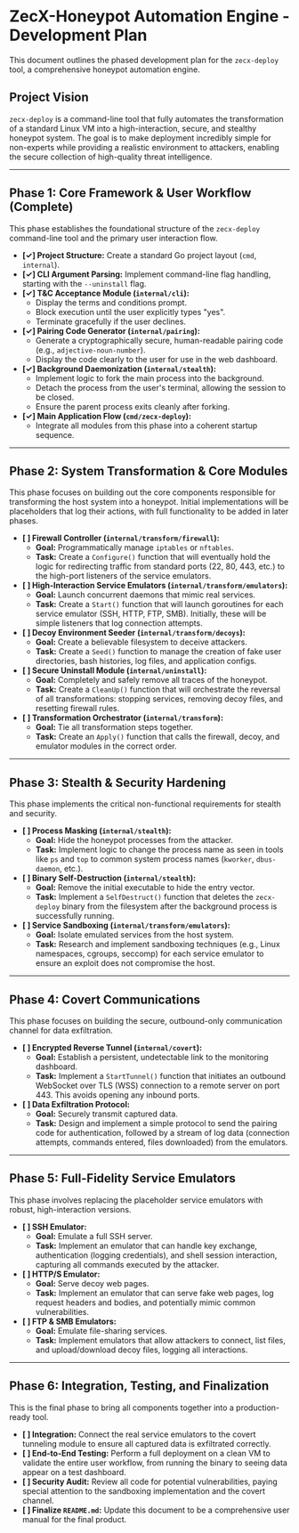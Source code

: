 # ZecX-Honeypot Automation Engine - Development Plan

This document outlines the phased development plan for the `zecx-deploy` tool, a comprehensive honeypot automation engine.

## Project Vision
`zecx-deploy` is a command-line tool that fully automates the transformation of a standard Linux VM into a high-interaction, secure, and stealthy honeypot system. The goal is to make deployment incredibly simple for non-experts while providing a realistic environment to attackers, enabling the secure collection of high-quality threat intelligence.

---

## Phase 1: Core Framework & User Workflow (Complete)

This phase establishes the foundational structure of the `zecx-deploy` command-line tool and the primary user interaction flow.

*   **[✓] Project Structure:** Create a standard Go project layout (`cmd`, `internal`).
*   **[✓] CLI Argument Parsing:** Implement command-line flag handling, starting with the `--uninstall` flag.
*   **[✓] T&C Acceptance Module (`internal/cli`):**
    *   Display the terms and conditions prompt.
    *   Block execution until the user explicitly types "yes".
    *   Terminate gracefully if the user declines.
*   **[✓] Pairing Code Generator (`internal/pairing`):**
    *   Generate a cryptographically secure, human-readable pairing code (e.g., `adjective-noun-number`).
    *   Display the code clearly to the user for use in the web dashboard.
*   **[✓] Background Daemonization (`internal/stealth`):**
    *   Implement logic to fork the main process into the background.
    *   Detach the process from the user's terminal, allowing the session to be closed.
    *   Ensure the parent process exits cleanly after forking.
*   **[✓] Main Application Flow (`cmd/zecx-deploy`):**
    *   Integrate all modules from this phase into a coherent startup sequence.

---

## Phase 2: System Transformation & Core Modules

This phase focuses on building out the core components responsible for transforming the host system into a honeypot. Initial implementations will be placeholders that log their actions, with full functionality to be added in later phases.

*   **[ ] Firewall Controller (`internal/transform/firewall`):**
    *   **Goal:** Programmatically manage `iptables` or `nftables`.
    *   **Task:** Create a `Configure()` function that will eventually hold the logic for redirecting traffic from standard ports (22, 80, 443, etc.) to the high-port listeners of the service emulators.
*   **[ ] High-Interaction Service Emulators (`internal/transform/emulators`):**
    *   **Goal:** Launch concurrent daemons that mimic real services.
    *   **Task:** Create a `Start()` function that will launch goroutines for each service emulator (SSH, HTTP, FTP, SMB). Initially, these will be simple listeners that log connection attempts.
*   **[ ] Decoy Environment Seeder (`internal/transform/decoys`):**
    *   **Goal:** Create a believable filesystem to deceive attackers.
    *   **Task:** Create a `Seed()` function to manage the creation of fake user directories, bash histories, log files, and application configs.
*   **[ ] Secure Uninstall Module (`internal/uninstall`):**
    *   **Goal:** Completely and safely remove all traces of the honeypot.
    *   **Task:** Create a `CleanUp()` function that will orchestrate the reversal of all transformations: stopping services, removing decoy files, and resetting firewall rules.
*   **[ ] Transformation Orchestrator (`internal/transform`):**
    *   **Goal:** Tie all transformation steps together.
    *   **Task:** Create an `Apply()` function that calls the firewall, decoy, and emulator modules in the correct order.

---

## Phase 3: Stealth & Security Hardening

This phase implements the critical non-functional requirements for stealth and security.

*   **[ ] Process Masking (`internal/stealth`):**
    *   **Goal:** Hide the honeypot processes from the attacker.
    *   **Task:** Implement logic to change the process name as seen in tools like `ps` and `top` to common system process names (`kworker`, `dbus-daemon`, etc.).
*   **[ ] Binary Self-Destruction (`internal/stealth`):**
    *   **Goal:** Remove the initial executable to hide the entry vector.
    *   **Task:** Implement a `SelfDestruct()` function that deletes the `zecx-deploy` binary from the filesystem after the background process is successfully running.
*   **[ ] Service Sandboxing (`internal/transform/emulators`):**
    *   **Goal:** Isolate emulated services from the host system.
    *   **Task:** Research and implement sandboxing techniques (e.g., Linux namespaces, cgroups, seccomp) for each service emulator to ensure an exploit does not compromise the host.

---

## Phase 4: Covert Communications

This phase focuses on building the secure, outbound-only communication channel for data exfiltration.

*   **[ ] Encrypted Reverse Tunnel (`internal/covert`):**
    *   **Goal:** Establish a persistent, undetectable link to the monitoring dashboard.
    *   **Task:** Implement a `StartTunnel()` function that initiates an outbound WebSocket over TLS (WSS) connection to a remote server on port 443. This avoids opening any inbound ports.
*   **[ ] Data Exfiltration Protocol:**
    *   **Goal:** Securely transmit captured data.
    *   **Task:** Design and implement a simple protocol to send the pairing code for authentication, followed by a stream of log data (connection attempts, commands entered, files downloaded) from the emulators.

---

## Phase 5: Full-Fidelity Service Emulators

This phase involves replacing the placeholder service emulators with robust, high-interaction versions.

*   **[ ] SSH Emulator:**
    *   **Goal:** Emulate a full SSH server.
    *   **Task:** Implement an emulator that can handle key exchange, authentication (logging credentials), and shell session interaction, capturing all commands executed by the attacker.
*   **[ ] HTTP/S Emulator:**
    *   **Goal:** Serve decoy web pages.
    *   **Task:** Implement an emulator that can serve fake web pages, log request headers and bodies, and potentially mimic common vulnerabilities.
*   **[ ] FTP & SMB Emulators:**
    *   **Goal:** Emulate file-sharing services.
    *   **Task:** Implement emulators that allow attackers to connect, list files, and upload/download decoy files, logging all interactions.

---

## Phase 6: Integration, Testing, and Finalization

This is the final phase to bring all components together into a production-ready tool.

*   **[ ] Integration:** Connect the real service emulators to the covert tunneling module to ensure all captured data is exfiltrated correctly.
*   **[ ] End-to-End Testing:** Perform a full deployment on a clean VM to validate the entire user workflow, from running the binary to seeing data appear on a test dashboard.
*   **[ ] Security Audit:** Review all code for potential vulnerabilities, paying special attention to the sandboxing implementation and the covert channel.
*   **[ ] Finalize `README.md`:** Update this document to be a comprehensive user manual for the final product.
